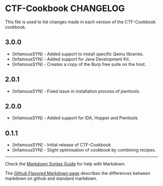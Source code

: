 CTF-Cookbook CHANGELOG
======================

This file is used to list changes made in each version of the CTF-Cookbook cookbook.

3.0.0
-----
- [InfamousSYN] - Added support to install specific Qemu libraries.
- [InfamousSYN] - Added support for Java Development Kit.
- [InfamousSYN] - Creates a copy of the Burp free suite on the host.

2.0.1
-----
- [InfamousSYN] - Fixed issue in installation process of pwntools.

2.0.0
-----
- [InfamousSYN] - Added support for IDA, Hopper and Pwntools

0.1.1
-----
- [InfamousSYN] - Initial release of CTF-Cookbook
- [InfamousSYN] - Slight optimisation of cookbook by combining recipes.

- - -
Check the [Markdown Syntax Guide](http://daringfireball.net/projects/markdown/syntax) for help with Markdown.

The [Github Flavored Markdown page](http://github.github.com/github-flavored-markdown/) describes the differences between markdown on github and standard markdown.
